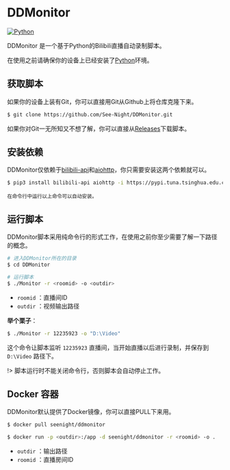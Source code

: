 # DDMonitor

[![Python](https://img.shields.io/badge/Python-3.6+-blue)](https://python.org)

DDMonitor 是一个基于Python的Bilibili直播自动录制脚本。

在使用之前请确保你的设备上已经安装了[Python](https://python.org)环境。

## 获取脚本

如果你的设备上装有Git，你可以直接用Git从Github上将仓库克隆下来。

```bash
$ git clone https://github.com/See-Night/DDMonitor.git
```

如果你对Git一无所知又不想了解，你可以直接从[Releases](https://github.com/See-Night/DDMonitor/releases/latest)下载脚本。

## 安装依赖

DDMonitor仅依赖于[bilibili-api](https://github.com/Passkou/bilibili-api)和[aiohttp](https://docs.aiohttp.org)，你只需要安装这两个依赖就可以。

```bash
$ pip3 install bilibili-api aiohttp -i https://pypi.tuna.tsinghua.edu.cn/simple
```

<small>在命令行中运行以上命令可以自动安装。</small>

## 运行脚本

DDMonitor脚本采用纯命令行的形式工作，在使用之前你至少需要了解一下路径的概念。

```bash
# 进入DDMonitor所在的目录
$ cd DDMonitor

# 运行脚本
$ ./Monitor -r <roomid> -o <outdir>
```

- `roomid` ：直播间ID
- `outdir` ：视频输出路径

**举个栗子**：

```bash
$ ./Monitor -r 12235923 -o "D:\Video"
```

这个命令让脚本监听 `12235923` 直播间，当开始直播以后进行录制，并保存到 `D:\Video` 路径下。

!> 脚本运行时不能关闭命令行，否则脚本会自动停止工作。

## Docker 容器

DDMonitor默认提供了Docker镜像，你可以直接PULL下来用。

```bash
$ docker pull seenight/ddmonitor
```

```bash
$ docker run -p <outdir>:/app -d seenight/ddmonitor -r <roomid> -o .
```

* `outdir` ：输出路径
* `roomid` ：直播房间ID


